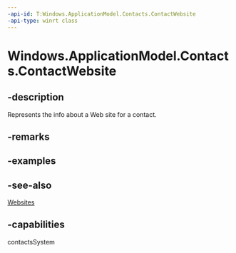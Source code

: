 ```yaml
---
-api-id: T:Windows.ApplicationModel.Contacts.ContactWebsite
-api-type: winrt class
---
```


<!-- Class syntax.
public class ContactWebsite : Windows.ApplicationModel.Contacts.IContactWebsite, Windows.ApplicationModel.Contacts.IContactWebsite2
-->

# Windows.ApplicationModel.Contacts.ContactWebsite

## -description
Represents the info about a Web site for a contact.

## -remarks

## -examples

## -see-also
[Websites](contact_websites.md)
## -capabilities
contactsSystem
